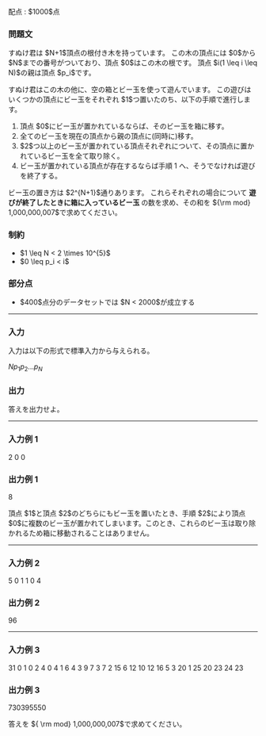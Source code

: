 
<div>

<span>

<span>

<p>
配点 : $1000$点
</p>

<div>

<section>

### **問題文**

<p>
すぬけ君は $N+1$頂点の根付き木を持っています。
この木の頂点には $0$から $N$までの番号がついており、頂点 $0$はこの木の根です。
頂点 $i(1 \leq i \leq N)$の親は頂点 $p_i$です。
</p>

<p>
すぬけ君はこの木の他に、空の箱とビー玉を使って遊んでいます。
この遊びはいくつかの頂点にビー玉をそれぞれ $1$つ置いたのち、以下の手順で進行します。
</p>

<ol>

<li>
頂点 $0$にビー玉が置かれているならば、そのビー玉を箱に移す。
</li>

<li>
全てのビー玉を現在の頂点から親の頂点に(同時に)移す。
</li>

<li>
$2$つ以上のビー玉が置かれている頂点それぞれについて、その頂点に置かれているビー玉を全て取り除く。
</li>

<li>
ビー玉が置かれている頂点が存在するならば手順 1 へ、そうでなければ遊びを終了する。
</li>

</ol>

<p>
ビー玉の置き方は $2^{N+1}$通りあります。
これらそれぞれの場合について 
<strong>
遊びが終了したときに箱に入っているビー玉
</strong>
の数を求め、その和を ${\rm mod} 1,000,000,007$で求めてください。
</p>

</section>

</div>

<div>

<section>

### **制約**

<ul>

<li>
$1 \leq N < 2 \times 10^{5}$
</li>

<li>
$0 \leq p_i < i$
</li>

</ul>

</section>

</div>

<div>

<section>

### **部分点**

<ul>

<li>
$400$点分のデータセットでは $N < 2000$が成立する
</li>

</ul>

</section>

</div>

---

<div>

<div>

<section>

### **入力**

<p>
入力は以下の形式で標準入力から与えられる。
</p>

<div>

$N$$p_1$$p_2$$...$$p_{N}$
</div>

</section>

</div>

<div>

<section>

### **出力**

<p>
答えを出力せよ。
</p>

</section>

</div>

</div>

---

<div>

<section>

### **入力例 1**

<div>

2
0 0

</div>

</section>

</div>

<div>

<section>

### **出力例 1**

<div>

8

</div>

<p>
頂点 $1$と頂点 $2$のどちらにもビー玉を置いたとき、手順 $2$により頂点 $0$に複数のビー玉が置かれてしまいます。このとき、これらのビー玉は取り除かれるため箱に移動されることはありません。
</p>

</section>

</div>

---

<div>

<section>

### **入力例 2**

<div>

5
0 1 1 0 4

</div>

</section>

</div>

<div>

<section>

### **出力例 2**

<div>

96

</div>

</section>

</div>

---

<div>

<section>

### **入力例 3**

<div>

31
0 1 0 2 4 0 4 1 6 4 3 9 7 3 7 2 15 6 12 10 12 16 5 3 20 1 25 20 23 24 23

</div>

</section>

</div>

<div>

<section>

### **出力例 3**

<div>

730395550

</div>

<p>
答えを  ${ \rm mod} 1,000,000,007$で求めてください。
</p>

</section>

</div>

</span>

</span>

</div>
